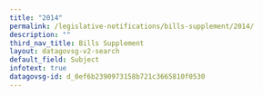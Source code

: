 ```yaml
---
title: "2014"
permalink: /legislative-notifications/bills-supplement/2014/
description: ""
third_nav_title: Bills Supplement
layout: datagovsg-v2-search
default_field: Subject
infotext: true
datagovsg-id: d_0ef6b2390973158b721c3665810f0530
---
```


